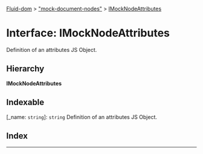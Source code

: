 [Fluid-dom](../README.md) > ["mock-document-nodes"](../modules/_mock_document_nodes_.md) > [IMockNodeAttributes](../interfaces/_mock_document_nodes_.imocknodeattributes.md)

# Interface: IMockNodeAttributes

Definition of an attributes JS Object.

## Hierarchy

**IMockNodeAttributes**

## Indexable

\[_name: `string`\]:&nbsp;`string`
Definition of an attributes JS Object.

## Index

---

